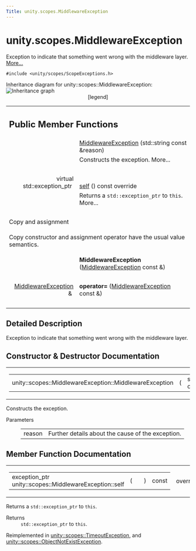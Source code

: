 ```yaml
---
Title: unity.scopes.MiddlewareException
---
```


# unity.scopes.MiddlewareException

<p>Exception to indicate that something went wrong with the middleware layer.  
<a href="#details">More...</a></p>
<p><code>#include &lt;unity/scopes/ScopeExceptions.h&gt;</code></p>
Inheritance diagram for unity::scopes::MiddlewareException:
<img src="https://developer.ubuntu.com/static/devportal_uploaded/b6ef4e3d-64d4-4575-a8ab-14ec165a5aa8-../unity.scopes.MiddlewareException/classunity_1_1scopes_1_1_middleware_exception__inherit__graph.png" border="0" usemap="#unity_1_1scopes_1_1_middleware_exception_inherit__map" alt="Inheritance graph"/>
<map name="unity_1_1scopes_1_1_middleware_exception_inherit__map" id="unity_1_1scopes_1_1_middleware_exception_inherit__map">
<area shape="rect" id="node3" href="https://developer.ubuntu.com../classunity_1_1scopes_1_1_object_not_exist_exception.html" title="Exception to indicate that a (twoway) request was sent to an object with an unknown identity..." alt="" coords="5,169,183,211"/><area shape="rect" id="node4" href="https://developer.ubuntu.com../classunity_1_1scopes_1_1_timeout_exception.html" title="Exception to indicate that a twoway request timed out. " alt="" coords="207,177,434,203"/></map>
<center><span class="legend">[legend]</span></center>
<table class="memberdecls">
<tr class="heading"><td colspan="2"><h2 class="groupheader">
Public Member Functions</h2></td></tr>
<tr class="memitem:af6250d2e529d103d30d3ebf06689c146"><td class="memItemLeft" align="right" valign="top">&#160;</td><td class="memItemRight" valign="bottom"><a class="el" href="#af6250d2e529d103d30d3ebf06689c146">MiddlewareException</a> (std::string const &amp;reason)</td></tr>
<tr class="memdesc:af6250d2e529d103d30d3ebf06689c146"><td class="mdescLeft">&#160;</td><td class="mdescRight">Constructs the exception.  More...<br /></td></tr>
<tr class="separator:af6250d2e529d103d30d3ebf06689c146"><td class="memSeparator" colspan="2">&#160;</td></tr>
<tr class="memitem:a5317c0215a98eb896d1d706450d2919e"><td class="memItemLeft" align="right" valign="top">virtual std::exception_ptr&#160;</td><td class="memItemRight" valign="bottom"><a class="el" href="#a5317c0215a98eb896d1d706450d2919e">self</a> () const override</td></tr>
<tr class="memdesc:a5317c0215a98eb896d1d706450d2919e"><td class="mdescLeft">&#160;</td><td class="mdescRight">Returns a <code>std::exception_ptr</code> to <code>this</code>.  More...<br /></td></tr>
<tr class="separator:a5317c0215a98eb896d1d706450d2919e"><td class="memSeparator" colspan="2">&#160;</td></tr>
<tr><td colspan="2">Copy and assignment</td></tr>
<tr><td colspan="2"><p>Copy constructor and assignment operator have the usual value semantics. </p>
</td></tr>
<tr class="memitem:a9c78308b3ff5b4e814ce13be2a693644"><td class="memItemLeft" align="right" valign="top">
&#160;</td><td class="memItemRight" valign="bottom"><b>MiddlewareException</b> (<a class="el" href="index.html">MiddlewareException</a> const &amp;)</td></tr>
<tr class="separator:a9c78308b3ff5b4e814ce13be2a693644"><td class="memSeparator" colspan="2">&#160;</td></tr>
<tr class="memitem:a9d8dd9a32e0c45d36ec2d9513475f425"><td class="memItemLeft" align="right" valign="top">
<a class="el" href="index.html">MiddlewareException</a> &amp;&#160;</td><td class="memItemRight" valign="bottom"><b>operator=</b> (<a class="el" href="index.html">MiddlewareException</a> const &amp;)</td></tr>
<tr class="separator:a9d8dd9a32e0c45d36ec2d9513475f425"><td class="memSeparator" colspan="2">&#160;</td></tr>
</table>
<a name="details" id="details"></a><h2 class="groupheader">Detailed Description</h2>
<p>Exception to indicate that something went wrong with the middleware layer. </p>
<h2 class="groupheader">Constructor &amp; Destructor Documentation</h2>
<table class="mlabels">
<tr>
<td class="mlabels-left">
<table class="memname">
<tr>
<td class="memname">unity::scopes::MiddlewareException::MiddlewareException </td>
<td>(</td>
<td class="paramtype">std::string const &amp;&#160;</td>
<td class="paramname"><em>reason</em></td><td>)</td>
<td></td>
</tr>
</table>
</td>
<td class="mlabels-right">
<span class="mlabels"><span class="mlabel">explicit</span></span>  </td>
</tr>
</table>
<p>Constructs the exception. </p>
<dl class="params"><dt>Parameters</dt><dd>
<table class="params">
<tr><td class="paramname">reason</td><td>Further details about the cause of the exception. </td></tr>
</table>
</dd>
</dl>
<h2 class="groupheader">Member Function Documentation</h2>
<table class="mlabels">
<tr>
<td class="mlabels-left">
<table class="memname">
<tr>
<td class="memname">exception_ptr unity::scopes::MiddlewareException::self </td>
<td>(</td>
<td class="paramname"></td><td>)</td>
<td> const</td>
</tr>
</table>
</td>
<td class="mlabels-right">
<span class="mlabels"><span class="mlabel">override</span><span class="mlabel">virtual</span></span>  </td>
</tr>
</table>
<p>Returns a <code>std::exception_ptr</code> to <code>this</code>. </p>
<dl class="section return"><dt>Returns</dt><dd><code>std::exception_ptr</code> to <code>this</code>. </dd></dl>
<p>Reimplemented in <a class="el" href="unity.scopes.TimeoutException.md#a5b6ef04ea037bacfe594028306482720">unity::scopes::TimeoutException</a>, and <a class="el" href="unity.scopes.ObjectNotExistException.md#af87f8d39791b7efb52cbba9dd0e4da25">unity::scopes::ObjectNotExistException</a>.</p>
